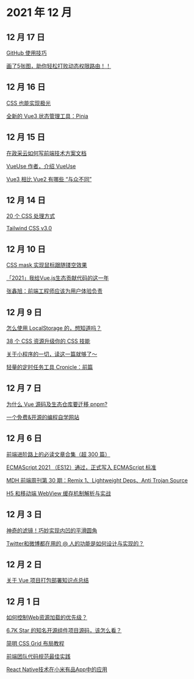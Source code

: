 # 2021 年 12 月

## 12 月 17 日

[GitHub 使用技巧](https://mp.weixin.qq.com/s/QDVNmiP-oOoy7HI1TY5-mA) <Badge type="tip" text="文章" />

[画了5张图，助你轻松打败动态权限路由！！](https://mp.weixin.qq.com/s/5gkcLIHgn5Y1YA_Ku4xN7g) <Badge type="tip" text="技术" />

## 12 月 16 日

[CSS 也能实现极光](https://mp.weixin.qq.com/s/7Fagey4EY1D3SlnyBY3eIQ) <Badge type="tip" text="技术" />

[全新的 Vue3 状态管理工具：Pinia](https://mp.weixin.qq.com/s/4B-ZzOXdYrF-Auvm_wWBVQ) <Badge type="tip" text="技术" />

## 12 月 15 日

[在政采云如何写前端技术方案文档](https://mp.weixin.qq.com/s/UYZeA3XCJzpErH5qxMRrXQ) <Badge type="tip" text="文章" />

[VueUse 作者，介绍 VueUse](https://www.bilibili.com/video/BV1x54y1V7H6) <Badge type="tip" text="视频" />

[Vue3 相比 Vue2 有哪些 “与众不同”](https://mp.weixin.qq.com/s/Jouxkt4XyCOKTnEnMbl6Ig) <Badge type="tip" text="技术" />

## 12 月 14 日

[20 个 CSS 处理方式](https://mp.weixin.qq.com/s/KijBrbRWoC-52GpmxrA_Qg) <Badge type="tip" text="技术" />

[Tailwind CSS v3.0](https://tailwindcss.com/blog/tailwindcss-v3) <Badge type="tip" text="新闻" />

## 12 月 10 日

[CSS mask 实现鼠标跟随镂空效果](https://mp.weixin.qq.com/s/Hs8AQ55VMSAqrftigP5FSA) <Badge type="tip" text="技术" />

[「2021」我给Vue.js生态贡献代码的这一年](https://zhuanlan.zhihu.com/p/441465938) <Badge type="tip" text="文章" />

[张鑫旭：前端工程师应该为用户体验负责](https://mp.weixin.qq.com/s/CoqW5x9vMN87U3h5fuEoSw) <Badge type="tip" text="文章" />

## 12 月 9 日

[怎么使用 LocalStorage 的，想知道吗？](https://mp.weixin.qq.com/s/xu2_oAV8S46j2x7A8rVQlw) <Badge type="tip" text="文章" />

[38 个 CSS 资源升级你的 CSS 技能](https://mp.weixin.qq.com/s/MhfB2ijoe7VVjt_1bHvUAA) <Badge type="tip" text="文章" />

[关于小程序的一切，读这一篇就够了～](https://mp.weixin.qq.com/s/5nQqBFFWwxtcf8S2Ba9PRA) <Badge type="tip" text="文章" />

[轻量的定时任务工具 Cronicle：前篇](https://zhuanlan.zhihu.com/p/441567469?utm_source=wechat_timeline&utm_medium=social&utm_oi=28269126615040) <Badge type="tip" text="技术" />

## 12 月 7 日

[为什么 Vue 源码及生态仓库要迁移 pnpm?](https://mp.weixin.qq.com/s/0PfyRfv23aTF2sV_RY11Fw) <Badge type="tip" text="文章" />

[一个免费&开源的编程自学网站](https://mp.weixin.qq.com/s/1Xu2INcZxeCaXyL8AVAilw) <Badge type="tip" text="文章" />

## 12 月 6 日

[前端进阶路上的必读文章合集（超 300 篇）](https://mp.weixin.qq.com/s/uIBomgyPS8sdbGeDE12_jA) <Badge type="tip" text="文章" />

[ECMAScript 2021 （ES12）通过，正式写入 ECMAScript 标准](https://mp.weixin.qq.com/s/cQnDcZF41osBhwS3Cq24ng) <Badge type="tip" text="文章" />

[MDH 前端周刊第 30 期：Remix 1、Lightweight Deps、Anti Trojan Source](https://github.com/sorrycc/weekly/blob/master/docs/issue-0030.md) <Badge type="tip" text="文章" />

[H5 和移动端 WebView 缓存机制解析与实战](https://mp.weixin.qq.com/s/qHm_dJBhVbv0pJs8Crp77w) <Badge type="tip" text="技术" />

## 12 月 3 日

[神奇的滤镜！巧妙实现内凹的平滑圆角](https://mp.weixin.qq.com/s/imKUBS6j01G0TqrdAWHrpA) <Badge type="tip" text="技术" />

[Twitter和微博都在用的 @ 人的功能是如何设计与实现的？](https://mp.weixin.qq.com/s/YP6H6CHkUd97ThDtEoXzaw) <Badge type="tip" text="技术" />

## 12 月 2 日

[关于 Vue 项目打包部署知识点总结](https://mp.weixin.qq.com/s/vrahio4n5DQW175nPpdCrw) <Badge type="tip" text="技术" />

## 12 月 1 日

[如何控制Web资源加载的优先级？](https://mp.weixin.qq.com/s/FGoSabM0QFCt2Mb1w_wimA) <Badge type="tip" text="技术" />

[6.7K Star 的知名开源组件项目源码，该怎么看？](https://mp.weixin.qq.com/s/DnP5KH4JfCghwoSjYs1nMQ) <Badge type="tip" text="技术" />

[简明 CSS Grid 布局教程](https://mp.weixin.qq.com/s/AUIGC7C_TYhDNg_ADlZ7Pg) <Badge type="tip" text="技术" />

[前端团队代码规范最佳实践](https://mp.weixin.qq.com/s/uVl-L-YB1KJdfnWPLBB7xw) <Badge type="tip" text="文章" />

[React Native技术在小米有品App中的应用](https://mp.weixin.qq.com/s/gh40dlsv4UhW6ZBoTaVFvA) <Badge type="tip" text="文章" />
